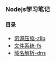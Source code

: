 ### Nodejs学习笔记

#### 目录
- [资源压缩-zlib](https://github.com/revanli/nodejs-learning-note/Zlib)
- [文件系统-fs](https://github.com/revanli/nodejs-learning-note/FileSystem)
- [域名解析-dns](https://github.com/revanli/nodejs-learning-note/Dns)